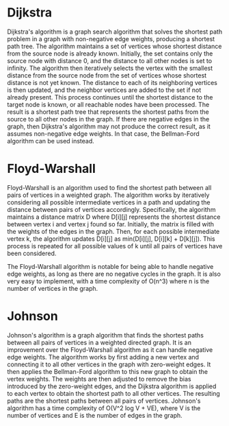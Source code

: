 # Dijkstra
Dijkstra's algorithm is a graph search algorithm that solves the shortest path problem in a graph with non-negative edge weights, producing a shortest path tree. The algorithm maintains a set of vertices whose shortest distance from the source node is already known. Initially, the set contains only the source node with distance 0, and the distance to all other nodes is set to infinity. The algorithm then iteratively selects the vertex with the smallest distance from the source node from the set of vertices whose shortest distance is not yet known. The distance to each of its neighboring vertices is then updated, and the neighbor vertices are added to the set if not already present. This process continues until the shortest distance to the target node is known, or all reachable nodes have been processed. The result is a shortest path tree that represents the shortest paths from the source to all other nodes in the graph. If there are negative edges in the graph, then Dijkstra's algorithm may not produce the correct result, as it assumes non-negative edge weights. In that case, the Bellman-Ford algorithm can be used instead.

# Floyd-Warshall
Floyd-Warshall is an algorithm used to find the shortest path between all pairs of vertices in a weighted graph. The algorithm works by iteratively considering all possible intermediate vertices in a path and updating the distance between pairs of vertices accordingly. Specifically, the algorithm maintains a distance matrix D where D[i][j] represents the shortest distance between vertex i and vertex j found so far. Initially, the matrix is filled with the weights of the edges in the graph. Then, for each possible intermediate vertex k, the algorithm updates D[i][j] as min(D[i][j], D[i][k] + D[k][j]). This process is repeated for all possible values of k until all pairs of vertices have been considered.

The Floyd-Warshall algorithm is notable for being able to handle negative edge weights, as long as there are no negative cycles in the graph. It is also very easy to implement, with a time complexity of O(n^3) where n is the number of vertices in the graph.

# Johnson
Johnson's algorithm is a graph algorithm that finds the shortest paths between all pairs of vertices in a weighted directed graph. It is an improvement over the Floyd-Warshall algorithm as it can handle negative edge weights. The algorithm works by first adding a new vertex and connecting it to all other vertices in the graph with zero-weight edges. It then applies the Bellman-Ford algorithm to this new graph to obtain the vertex weights. The weights are then adjusted to remove the bias introduced by the zero-weight edges, and the Dijkstra algorithm is applied to each vertex to obtain the shortest path to all other vertices. The resulting paths are the shortest paths between all pairs of vertices. Johnson's algorithm has a time complexity of O(V^2 log V + VE), where V is the number of vertices and E is the number of edges in the graph.